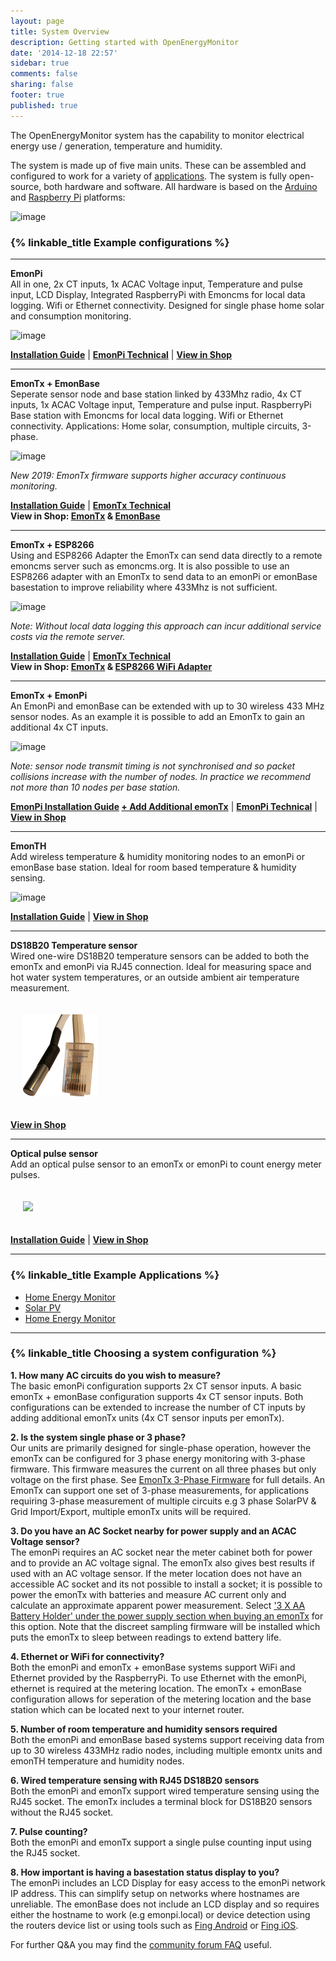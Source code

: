 ```yaml
---
layout: page
title: System Overview
description: Getting started with OpenEnergyMonitor
date: '2014-12-18 22:57'
sidebar: true
comments: false
sharing: false
footer: true
published: true
---
```


The OpenEnergyMonitor system  has the capability to monitor electrical energy use / generation, temperature and humidity.

The system is made up of five main units. These can be assembled and configured to work for a variety of [applications](/applications). The system is fully open-source, both hardware and software. All hardware is based on the [Arduino](http://www.arduino.cc/) and [Raspberry Pi](http://raspberrypi.org) platforms:

![image](/images/setup/oemfpsystemdiagram.png)

### {% linkable_title Example configurations %}

---

**EmonPi**<br>
All in one, 2x CT inputs, 1x ACAC Voltage input, Temperature and pulse input, LCD Display, Integrated RaspberryPi with Emoncms for local data logging. Wifi or Ethernet connectivity. Designed for single phase home solar and consumption monitoring.

![image](/images/setup/emonpi.png)

**[Installation Guide](/setup/install)** | **[EmonPi Technical](/technical/emonpi)** | **[View in Shop](https://shop.openenergymonitor.com/emonpi-3/)**

---

**EmonTx + EmonBase**<br>
Seperate sensor node and base station linked by 433Mhz radio, 4x CT inputs, 1x ACAC Voltage input, Temperature and pulse input. RaspberryPi Base station with Emoncms for local data logging. Wifi or Ethernet connectivity. Applications: Home solar, consumption, multiple circuits, 3-phase.

![image](/images/setup/emontxandbase.png)

*New 2019: EmonTx firmware supports higher accuracy continuous monitoring.*

**[Installation Guide](/setup/install-emontx)** | **[EmonTx Technical](/technical/emontx)**<br> **View in Shop: [EmonTx](https://shop.openenergymonitor.com/emontx-v3-electricity-monitoring-transmitter/) & [EmonBase](https://shop.openenergymonitor.com/emonbase-web-connected-base-station/)**

---

**EmonTx + ESP8266**<br>
Using and ESP8266 Adapter the EmonTx can send data directly to a remote emoncms server such as emoncms.org. It is also possible to use an ESP8266 adapter with an EmonTx to send data to an emonPi or emonBase basestation to improve reliability where 433Mhz is not sufficient.

![image](/images/setup/emontx.png)

*Note: Without local data logging this approach can incur additional service costs via the remote server.*

**[Installation Guide](/setup/esp8266-adapter-emontx/)** | **[EmonTx Technical](/technical/emontx)**<br>**View in Shop: [EmonTx](https://shop.openenergymonitor.com/emontx-v3-electricity-monitoring-transmitter/) & [ESP8266 WiFi Adapter](https://shop.openenergymonitor.com/esp8266-wifi-adapter-for-emontx/)**

---

**EmonTx + EmonPi**<br>
An EmonPi and emonBase can be extended with up to 30 wireless 433 MHz sensor nodes. As an example it is possible to add an EmonTx to gain an additional 4x CT inputs. 

![image](/images/setup/emontxandemonpi.png)

*Note: sensor node transmit timing is not synchronised and so packet collisions increase with the number of nodes. In practice we recommend not more than 10 nodes per base station.*

**[EmonPi Installation Guide](/setup/install) [+ Add Additional emonTx](/setup/emontx/)** | **[EmonPi Technical](/technical/emonpi)** | **[View in Shop](https://shop.openenergymonitor.com/emonpi-3/)**

---

**EmonTH**<br>
Add wireless temperature & humidity monitoring nodes to an emonPi or emonBase base station. Ideal for room based temperature & humidity sensing.

![image](/images/setup/emonth.png)

**[Installation Guide](/setup/emonth)** | **[View in Shop](https://shop.openenergymonitor.com/emonth-v2-temperature-humidity-node/)**

---

**DS18B20 Temperature sensor**<br>
Wired one-wire DS18B20 temperature sensors can be added to both the emonTx and emonPi via RJ45 connection. Ideal for measuring space and hot water system temperatures, or an outside ambient air temperature measurement.

<img src="/images/hardwareimages/rj45_sensor.png" style="width:120px; padding:20px">

**[View in Shop](https://shop.openenergymonitor.com/rj45-encapsulated-ds18b20-temperature-sensor/)**

---

**Optical pulse sensor**<br>
Add an optical pulse sensor to an emonTx or emonPi to count energy meter pulses.

<img src="/images/setup/ops.png" style="width:120px; padding:20px">

**[Installation Guide](/setup/optical-pulse-sensor)** | **[View in Shop](https://shop.openenergymonitor.com/optical-utility-meter-led-pulse-sensor/)**

---

### {% linkable_title Example Applications %}

- [Home Energy Monitor](/applications/home-energy/)
- [Solar PV](/applications/solar-pv/)
- [Home Energy Monitor](http://heatpumpmonitor.org)

---

### {% linkable_title Choosing a system configuration %}

**1. How many AC circuits do you wish to measure?**<br>
The basic emonPi configuration supports 2x CT sensor inputs. A basic emonTx + emonBase configuration supports 4x CT sensor inputs. Both configurations can be extended to increase the number of CT inputs by adding additional emonTx units (4x CT sensor inputs per emonTx).

**2. Is the system single phase or 3 phase?**<br>
Our units are primarily designed for single-phase operation, however the emonTx can be configured for 3 phase energy monitoring with 3-phase firmware. This firmware measures the current on all three phases but only voltage on the first phase. See [EmonTx 3-Phase Firmware](https://github.com/openenergymonitor/emontx-3phase) for full details. An EmonTx can support one set of 3-phase measurements, for applications requiring 3-phase measurement of multiple circuits e.g 3 phase SolarPV & Grid Import/Export, multiple emonTx units will be required.

**3. Do you have an AC Socket nearby for power supply and an ACAC Voltage sensor?**<br>
The emonPi requires an AC socket near the meter cabinet both for power and to provide an AC voltage signal. The emonTx also gives best results if used with an AC voltage sensor. If the meter location does not have an accessible AC socket and its not possible to install a socket; it is possible to power the emonTx with batteries and measure AC current only and calculate an approximate apparent power measurement. Select ['3 X AA Battery Holder' under the power supply section when buying an emonTx](https://shop.openenergymonitor.com/emontx-v3-electricity-monitoring-transmitter/) for this option. Note that the discreet sampling firmware will be installed which puts the emonTx to sleep between readings to extend battery life.

**4. Ethernet or WiFi for connectivity?**<br>
Both the emonPi and emonTx + emonBase systems support WiFi and Ethernet provided by the RaspberryPi. To use Ethernet with the emonPi, ethernet is required at the metering location. The emonTx + emonBase configuration allows for seperation of the metering location and the base station which can be located next to your internet router.

**5. Number of room temperature and humidity sensors required**<br>
Both the emonPi and emonBase based systems support receiving data from up to 30 wireless 433MHz radio nodes, including multiple emontx units and emonTH temperature and humidity nodes.

**6. Wired temperature sensing with RJ45 DS18B20 sensors**<br>
Both the emonPi and emonTx support wired temperature sensing using the RJ45 socket. The emonTx includes a terminal block for DS18B20 sensors without the RJ45 socket.

**7. Pulse counting?**<br>
Both the emonPi and emonTx support a single pulse counting input using the RJ45 socket.

**8. How important is having a basestation status display to you?**<br>
The emonPi includes an LCD Display for easy access to the emonPi network IP address. This can simplify setup on networks where hostnames are unreliable. The emonBase does not include an LCD display and so requires either the hostname to work (e.g emonpi.local) or device detection using the routers device list or using tools such as [Fing Android](https://play.google.com/store/apps/details?id=com.overlook.android.fing&hl=en_GB) or [Fing iOS](https://itunes.apple.com/gb/app/fing-network-scanner/id430921107?mt=8).

For further Q&A you may find the [community forum FAQ](https://community.openenergymonitor.org/t/frequently-asked-questions/3005) useful.
